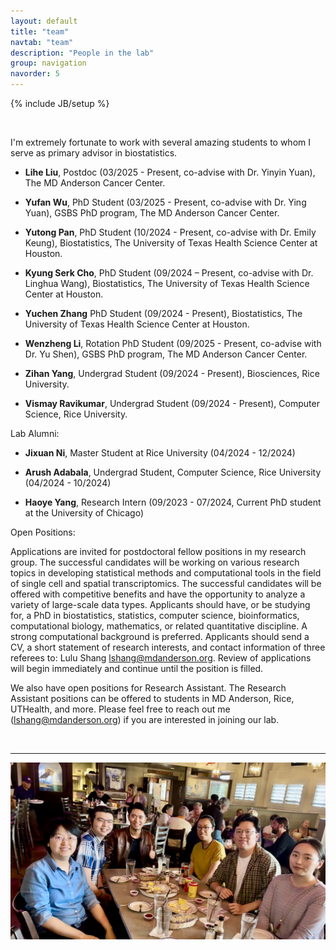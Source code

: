 ```yaml
---
layout: default
title: "team"
navtab: "team"
description: "People in the lab"
group: navigation
navorder: 5
---
```

{% include JB/setup %}


<link rel="stylesheet" href="https://cdn.jsdelivr.net/gh/jpswalsh/academicons@1/css/academicons.min.css">
<br clear="left"/>

I'm extremely fortunate to work with several amazing students to whom I serve as primary advisor in biostatistics. <br>

- **Lihe Liu**, Postdoc (03/2025 - Present, co-advise with Dr. Yinyin Yuan), The MD Anderson Cancer Center.

- **Yufan Wu**, PhD Student (03/2025 - Present, co-advise with Dr. Ying Yuan), GSBS PhD program, The MD Anderson Cancer Center.

- **Yutong Pan**, PhD Student (10/2024 - Present, co-advise with Dr. Emily Keung), Biostatistics, The University of Texas Health Science Center at Houston.

- **Kyung Serk Cho**, PhD Student (09/2024 – Present, co-advise with Dr. Linghua Wang), Biostatistics, The University of Texas Health Science Center at Houston.

- **Yuchen Zhang** PhD Student (09/2024 - Present), Biostatistics, The University of Texas Health Science Center at Houston.

- **Wenzheng Li**, Rotation PhD Student (09/2025 - Present, co-advise with Dr. Yu Shen), GSBS PhD program, The MD Anderson Cancer Center.

- **Zihan Yang**, Undergrad Student (09/2024 - Present), Biosciences, Rice University.
  
- **Vismay Ravikumar**, Undergrad Student (09/2024 - Present), Computer Science, Rice University.


<div class="bigspacer"></div>

Lab Alumni:<br>
  
- **Jixuan Ni**, Master Student at Rice University (04/2024 - 12/2024)

- **Arush Adabala**, Undergrad Student, Computer Science, Rice University (04/2024 - 10/2024)

- **Haoye Yang**, Research Intern (09/2023 - 07/2024, Current PhD student at the University of Chicago)
  
<div class="bigspacer"></div>

<div class="smalltitle text-left">Open Positions: </div>
<div class="bigspacer"></div>

Applications are invited for postdoctoral fellow positions in my research group. The successful candidates will be working on various research topics in developing statistical methods and computational tools in the field of single cell and spatial transcriptomics. The successful candidates will be offered with competitive benefits and have the opportunity to analyze a variety of large-scale data types. Applicants should have, or be studying for, a PhD in biostatistics, statistics, computer science, bioinformatics, computational biology, mathematics, or related quantitative discipline. A strong computational background is preferred. Applicants should send a CV, a short statement of research interests, and contact information of three referees to: Lulu Shang lshang@mdanderson.org. Review of applications will begin immediately and continue until the position is filled.

We also have open positions for Research Assistant. The Research Assistant positions can be offered to students in MD Anderson, Rice,  UTHealth, and more. Please feel free to reach out me (lshang@mdanderson.org) if you are interested in joining our lab.


<br clear="left"/>
<hr/>
<img src="/assets/themes/lab/images/logo/group.jpeg" alt="photo" width="600" class="center">




